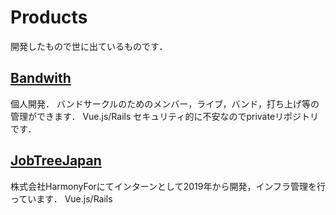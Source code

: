 # Products

開発したもので世に出ているものです．

## [Bandwith](www.bandwith.info)

個人開発．
バンドサークルのためのメンバー，ライブ，バンド，打ち上げ等の管理ができます．
Vue.js/Rails
セキュリティ的に不安なのでprivateリポジトリです．

## [JobTreeJapan](www.job-tree-japan.com)

株式会社HarmonyForにてインターンとして2019年から開発，インフラ管理を行っています．
Vue.js/Rails
